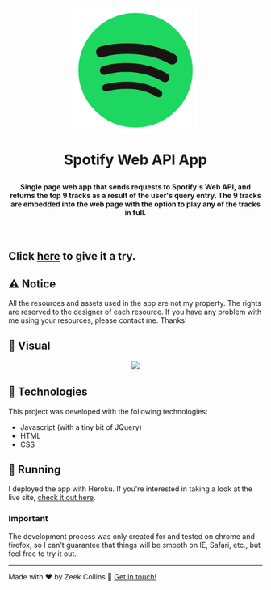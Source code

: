 <h1 align="center">
  <img width="250" src="./images/spotify-logo.png" alt="Spotify Logo" />

Spotify Web API App

</h1>

<h4 align="center">
  Single page web app that sends requests to Spotify's Web API, and returns the top 9 tracks as a result of the user's query entry. The 9 tracks are embedded into the web page with the option to play any of the tracks in full. 
</h4>
<br>

## Click [here](https://spotifyapi-app.herokuapp.com/) to give it a try.

## :warning: Notice

All the resources and assets used in the app are not my property. The rights are reserved to the designer of each resource. If you have any problem with me using your resources, please contact me. Thanks!

## :eyes: Visual

<p align="center">
  <img src="./images/spotify.gif" width="750" />
</p>

## :rocket: Technologies

This project was developed with the following technologies:

- Javascript (with a tiny bit of JQuery)
- HTML
- CSS

## :running: Running

I deployed the app with Heroku. If you're interested in taking a look at the live site, [check it out here](https://spotifyapi-app.herokuapp.com/).

### Important

The development process was only created for and tested on chrome and firefox, so I can't guarantee that things will be smooth on IE, Safari, etc., but feel free to try it out.

---

Made with ♥ by Zeek Collins :wave: [Get in touch!](https://www.linkedin.com/in/ezekialcollinsii/)
